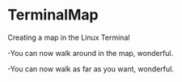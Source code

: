 # TerminalMap
Creating a map in the Linux Terminal

-You can now walk around in the map, wonderful.

-You can now walk as far as you want, wonderful.
